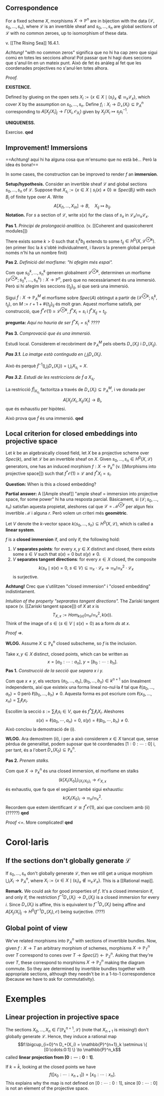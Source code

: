## Correspondence

For a fixed scheme $X$, morphisms $X \to \mathbb{P}^n$ are in bijection with the data $(\mathcal{L}, s_0, \dots, s_n)$, where $\mathcal{L}$ is an invertible sheaf and $s_0, \dots, s_n$ are global sections of $\mathcal{L}$ with no common zeroes, up to isomorphism of these data.

v. [[The Rising Sea]] 16.4.1.

*Achtung!* "with no common zeros" significa que no hi ha cap zero que sigui comú en totes les seccions alhora! Pot passar que hi hagi dues seccions que s'anul·lin en un mateix punt. Això de fet és anàleg al fet que les coordenades projectives no s'anul·len totes alhora.

*Proof.*

**EXISTENCE.**

Defined by glueing on the open sets $X_i := \{x \in X \mid (s_i)_x \notin \mathfrak{m}_x \mathcal{L}_x\}$, which cover $X$ by the assumption on $s_0, \dots, s_n$. Define $f_i: X_i \to D_+(X_i) \subseteq \mathbb{P} ^n_A$ corresponding to $A[X_j/X_i]_j \to \Gamma(X_i, \mathcal{O}_{X_i})$ given by $X_j/X_i \mapsto s_j s_i^{-1}$.

**UNIQUENESS.**

Exercise. **qed**

## Improvement! Immersions

==Achtung! aquí hi ha alguna cosa que m'ensumo que no està bé... Però la idea és bona!==

In some cases, the construction can be improved to render $f$ an **immersion**.

**Setup/hypothesis.** Consider an invertible sheaf $\mathcal{L}$ and global sections $s_0, \dots, s_n$ of $\mathcal{L}$. Suppose that $X_{s_i} := \{x \in X \mid s_i(x) \neq 0\} \cong Spec(B_i)$ with each $B_i$ of finite type over $A$. Write$$A[X_{i1}, \dots, X_{in}] \to B,\quad X_{ij} \mapsto b_{ij}.$$
**Notation.** For $s$ a section of $\mathcal{L}$, write $s(x)$ for the class of $s_x$ in $\mathcal{L}_x/\mathfrak{m}_x \mathcal{L}_x$.

**Pas 1.** *Principi de prolongació analítica.* (v. [[Coherent and quasicoherent modules]])

There exists some $k>0$ such that $s_i^k b_{ij}$ extends to some $t_{ij} \in H^0(X,\mathcal{L}^{\otimes k})$. (en primer lloc la $k$ s'obté individualment, i llavors la prenem global perquè només n'hi ha un nombre finit)

**Pas 2.** *Definició del morfisme: "hi afegim més espai".*

Com que $s_0^k, \dots, s_n^k$ generen globalment $\mathcal{L}^{\otimes k}$, determinen un morfisme $(\mathcal{L}^{\otimes k}; s_0^k, \dots, s_n^k): X \to \mathbb{P}^n$, però que no necessàriament és una immersió. Però si hi afegim les seccions $\{t_{ij}\}_{ij}$, sí que serà una immersió.

Sigui $\tilde f: X \to \mathbb{P}^M_A$ el morfisme sobre $Spec(A)$ obtingut a partir de $(\mathcal{L}^{\otimes k}; s_i^k, t_{ij})$, on $M := r+1+\#\{t_{ij}\}_{ij}$ és molt gran. Aquest morfisme satisfà, per construcció, que $\tilde f^* \mathcal{O}(1) \cong \mathcal{L}^{\otimes k}$, $\tilde f^* X_i = s_i$ i $\tilde f^* X_{ij} = t_{ij}$.

**pregunta:** *Aquí no hauria de ser $\tilde f^* X_i = s_i^k$ ????*

**Pas 3.** *Comprovació que és una immersió.*

Estudi local. Considerem el recobriment de $\mathbb{P}^M_A$ pels oberts $D_+(X_i)$ i $D_+(X_{ij})$.

***Pas 3.1.*** *La imatge està continguda en $\bigcup_i D_+(X_i)$.*

Això és perquè $\tilde f^{-1}(\bigcup_i D_+(X_i)) = \bigcup_i X_{s_i} = X$.

***Pas 3.2.*** *Estudi de les restriccions de $\tilde f$ a $X_{s_i}$.*

La restricció $\tilde f|_{X_{s_i}}$ factoritza a través de $D_+(X_i) \subseteq \mathbb{P}^M_A$, i ve donada per$$A[X_j/X_i, X_{ij}/X_i] \to B_i,$$que és exhaustiu per hipòtesi.

Això prova que $\tilde f$ és una immersió. **qed**

## Local criterion for closed embeddings into projective space

Let $k$ be an algebraically closed field, let $X$ be a projective scheme over $Spec(k)$, and let $\mathcal{L}$ be an invertible sheaf on $X$. Given $s_0, \dots, s_n \in H^0(X, \mathcal{L})$ generators, one has an induced morphism $f: X \to \mathbb{P}^n_k$ (v. [[Morphisms into projective space]]) such that $f^* \mathcal{O}(1) \cong \mathcal{L}$ and $f^* X_i = s_i$.

**Question:** When is this a closed embedding?

**Partial answer:** A [[Ample sheaf]] "ample sheaf = immersion into projective space, for some power" hi ha una resposta parcial. Bàsicament, si $(\mathcal{L};s_0,\dots,s_n)$ satisfan aquesta propietat, aleshores cal que $\mathcal{L} = \mathcal{M}^{\otimes r}$ per algun feix invertible $\mathcal{M}$ i alguna $r$. Però volem un criteri més **geomètric**.

Let $V$ denote the $k$-vector space $k \langle s_0, \dots, s_n \rangle \subseteq H^0(X, \mathcal{L})$, which is called a **linear system**.

$f$ is a **closed immersion** if, and only if, the following hold:
1. $V$ **separates points**: for every $x, y \in X$ distinct and closed, there exists some $s \in V$ such that $s(x) = 0$ but $s(y) \neq 0$.
2. $V$ **separates tangent directions**: for every $x \in X$ closed, the composite$$k \langle s_x \mid s(x) = 0,\ s \in V \rangle \subseteq \mathfrak{m}_x \cdot \mathcal{L}_x \to \mathfrak{m}_x/\mathfrak{m}_x^2 \cdot\mathcal{L}_x$$is surjective.

**Achtung!** Crec que s'utilitzen "closed immersion" i "closed embedding" indistintament.

*Intuition of the property "seprarates tangent directions".* The Zariski tangent space (v. [[Zariski tangent space]]) of $X$ at $x$ is$$T_{X,x} := Hom_{k(x)}(\mathfrak{m}_x/\mathfrak{m}_x^2, k(x)).$$Think of the image of $s \in \langle s \in V \mid s(x) = 0 \rangle$ as a form $ds$ at $x$.

*Proof =>.*

**WLOG.** Assume $X \subseteq \mathbb{P}^n_k$ closed subscheme, so $f$ is the inclusion.

Take $x, y \in X$ distinct, closed points, which can be written as$$x = [a_0: \cdots : a_n],\ y = [b_0: \cdots: b_n].$$
**Pas 1.** *Construcció de la secció que separa $x$ i $y$.*

Com que $x \neq y$, els vectors $(a_0, \dots, a_n), (b_0, \dots, b_n) \in k^{n+1}$ són linealment independents, així que existeix una forma lineal no-nul·la $\ell$ tal que $\ell(a_0, \dots, a_n) = 0$ però $\ell(b_0, \dots, b_n) \neq 0$. Aquesta forma es pot escriure com $\ell(x_0, \dots, x_n) = \sum_i \ell_i x_i$.

Escollim la secció $s := \sum_i \ell_i s_i \in V$, que és $f^* \sum_i \ell_i X_i$. Aleshores$$s(x) = \ell(a_0, \cdots, a_n) = 0,\ s(y) = \ell(b_0, \cdots, b_n) \neq 0.$$
Això conclou la demostració de (i).

**WLOG.** Ara demostrem (ii), i per a això considerem $x \in X$ tancat que, sense pèrdua de generalitat, podem suposar que té coordenades $[1:0:\cdots:0]$ i, per tant, és a l'obert $D_+(X_0) \subseteq \mathbb{P}^n_k$.

**Pas 2.** *Prenem stalks.*

Com que $X \to \mathbb{P}^n_k$ és una closed immersion, el morfisme en stalks$$(k[X_i/X_0]_i)_{(X_i/X_0)_i} \to \mathcal{O}_{X,x}$$és exhaustiu, que fa que el següent també sigui exhaustiu:$$k\langle X_i/X_0\rangle_i \to \mathfrak{m}_x/\mathfrak{m}_x^2.$$
Recordem que estem identificant $\mathcal{L} \cong f^* \mathcal{O}(1)$, així que concloem amb (ii) (?????) **qed**

*Proof <=.* More complicated! **qed**

# Corol·laris

## If the sections don't globally generate $\mathcal{L}$

If $s_0, \dots, s_n$ don't globally generate $\mathcal{L}$, then we still get a unique morphism $\bigcup_i X_i \to \mathbb{P}^n_A$, where $X_i := \{x \in X \mid (s_i)_x \notin \mathfrak{m}_x \mathcal{L}_x\}$. This is a [[Rational map]].

**Remark.** We could ask for good properties of $f$. It's a closed immersion if, and only if, the restriction $f^{-1}D_+(X_i) \to D_+(X_i)$ is a closed immersion for every $i$. Since $D_+ (X_i)$ is affine, this is equivalent to $f^{-1} D_+(X_i)$ being affine and $A[X_j/X_i]_j \to H^0(f^{-1} D_+(X_i), \mathcal{O})$ being surjective. (???)

## Global point of view

We've related morphisms into $\mathbb{P}^n_A$ with sections of invertible bundles. Now, given $f: X \to T$ an arbitrary morphism of schemes, morphisms $X \to \mathbb{P}^n_T$ over $T$ correspond to cones over $T \to Spec(\mathbb{Z}) \leftarrow \mathbb{P}^n_{\mathbb{Z}}$. Asking that they're over $T$, these correspond to morphisms $X \to \mathbb{P}^n_{\mathbb{Z}}$ making the diagram commute. So they are determined by invertible bundles together with appropriate sections, although they needn't be in a 1-to-1 correspondence (because we have to ask for commutativity).

# Exemples

## Linear projection in projective space

The sections $X_0, \dots, X_n \in \Gamma(\mathbb{P}^{n+1}_k, \mathcal{L})$ (note that $X_{n+1}$ is missing!) don't globally generate $\mathcal{L}$. Hence, they induce a rational map$$f:\bigcup_{i=0}^n D_+(X_i) = \mathbb{P}^{n+1}_k \setminus \{ [0:\cdots:0:1] \} \to \mathbb{P}^n_k$$called **linear projection from $[0:\cdots:0:1]$**.

If $k = \bar k$, looking at the closed points we have$$f([x_0:\cdots:x_{n+1}]) = [x_0: \cdots: x_n].$$This explains why the map is not defined on $[0:\cdots:0:1]$, since $[0:\cdots:0]$ is not an element of the projective space.